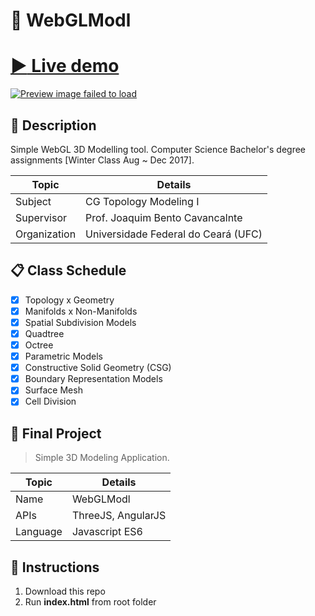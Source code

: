 # :triangular_ruler: WebGLModl
# [:arrow_forward: Live demo](https://flaviofs.github.io/WebGLModl/)
<a href="https://flaviofs.github.io/WebGLModl/" target="_blank">
  <img src="img/preview.gif" alt="Preview image failed to load">
</a>

## :book: Description
Simple WebGL 3D Modelling tool.
Computer Science Bachelor's degree assignments [Winter Class Aug ~ Dec 2017].

| Topic | Details |
|-------|-----------|
| Subject | CG Topology Modeling I |
| Supervisor | Prof. Joaquim Bento Cavancalnte |
| Organization | Universidade Federal do Ceará (UFC) |

## :clipboard: Class Schedule
  - [x] Topology x Geometry
  - [x] Manifolds x Non-Manifolds 
  - [x] Spatial Subdivision Models
  - [x] Quadtree
  - [x] Octree
  - [x] Parametric Models
  - [x] Constructive Solid Geometry (CSG)
  - [x] Boundary Representation Models
  - [x] Surface Mesh
  - [x] Cell Division

## :microscope: Final Project
> Simple 3D Modeling Application.

| Topic | Details |
|-------|-----------|
| Name | WebGLModl |
| APIs | ThreeJS, AngularJS |
| Language | Javascript ES6 |

## :scroll: Instructions
 1. Download this repo
 2. Run **index.html** from root folder
